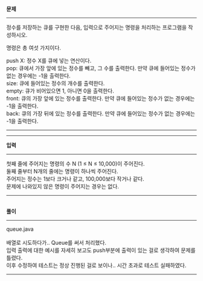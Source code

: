 <b>문제</b>
<br/>
<hr/>


정수를 저장하는 큐를 구현한 다음, 입력으로 주어지는 명령을 처리하는 프로그램을 작성하시오.<br/>

명령은 총 여섯 가지이다.<br/>

push X: 정수 X를 큐에 넣는 연산이다.<br/>
pop: 큐에서 가장 앞에 있는 정수를 빼고, 그 수를 출력한다. 만약 큐에 들어있는 정수가 없는 경우에는 -1을 출력한다.<br/>
size: 큐에 들어있는 정수의 개수를 출력한다.<br/>
empty: 큐가 비어있으면 1, 아니면 0을 출력한다.<br/>
front: 큐의 가장 앞에 있는 정수를 출력한다. 만약 큐에 들어있는 정수가 없는 경우에는 -1을 출력한다.<br/>
back: 큐의 가장 뒤에 있는 정수를 출력한다. 만약 큐에 들어있는 정수가 없는 경우에는 -1을 출력한다.<br/>
<hr/>
<hr/>
<b>입력</b>
<br/>
<hr/>
첫째 줄에 주어지는 명령의 수 N (1 ≤ N ≤ 10,000)이 주어진다.<br/> 둘째 줄부터 N개의 줄에는 명령이 하나씩 주어진다.<br/> 주어지는 정수는 1보다 크거나 같고, 100,000보다 작거나 같다.<br/> 문제에 나와있지 않은 명령이 주어지는 경우는 없다.
<hr/>
<br/>
<b>풀이</b>
<br/>
<hr/>
queue.java
<br/><br/>
배열로 시도하다가.. Queue를 써서 처리했다.<br/>
입력 출력에 대한 예시를 자세히 보고도 push부분에 출력이 있는 걸로 생각하여 문제를 틀렸다.<br/>
이후 수정하여 테스트는 정상 진행된 걸로 보이나.. 시간 초과로 테스트 실패하였다.
<br/>
<hr/>